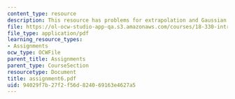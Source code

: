 ```yaml
---
content_type: resource
description: This resource has problems for extrapolation and Gaussian quadrature.
file: https://ol-ocw-studio-app-qa.s3.amazonaws.com/courses/18-330-introduction-to-numerical-analysis-spring-2004/94029f7b27f2f56d824069163e4627a5_assignment6.pdf
file_type: application/pdf
learning_resource_types:
- Assignments
ocw_type: OCWFile
parent_title: Assignments
parent_type: CourseSection
resourcetype: Document
title: assignment6.pdf
uid: 94029f7b-27f2-f56d-8240-69163e4627a5
---
```

